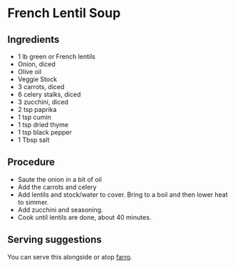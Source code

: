 # French Lentil Soup

## Ingredients

- 1 lb green or French lentils
- Onion, diced
- Olive oil
- Veggie Stock
- 3 carrots, diced
- 6 celery stalks, diced
- 3 zucchini, diced
- 2 tsp paprika
- 1 tsp cumin
- 1 tsp dried thyme
- 1 tsp black pepper
- 1 Tbsp salt

## Procedure

- Saute the onion in a bit of oil
- Add the carrots and celery
- Add lentils and stock/water to cover. Bring to a boil and then lower heat to simmer.
- Add zucchini and seasoning.
- Cook until lentils are done, about 40 minutes.

## Serving suggestions

You can serve this alongside or atop [farro](farro.html).